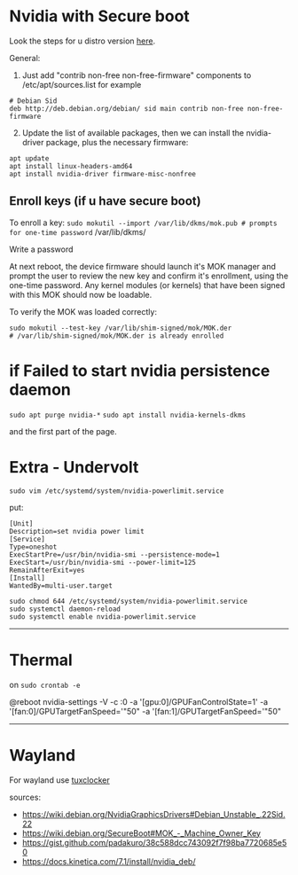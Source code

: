 # Nvidia with Secure boot
Look the steps for u distro version [here](https://wiki.debian.org/NvidiaGraphicsDrivers#Debian_Unstable_.22Sid.2(https://wiki.debian.org/NvidiaGraphicsDrivers#Debian_Unstable_.22Sid.22)2).

General: 
1. Just add "contrib non-free non-free-firmware" components to /etc/apt/sources.list
for example 
```
# Debian Sid
deb http://deb.debian.org/debian/ sid main contrib non-free non-free-firmware
```

2. Update the list of available packages, then we can install the nvidia-driver package, plus the necessary firmware: 
```
apt update
apt install linux-headers-amd64
apt install nvidia-driver firmware-misc-nonfree
```

## Enroll keys (if u have secure boot)
To enroll a key:
`sudo mokutil --import /var/lib/dkms/mok.pub # prompts for one-time password`
/var/lib/dkms/


Write a password

At next reboot, the device firmware should launch it's MOK manager and prompt the user to review the new key and confirm it's enrollment, using the one-time password. Any kernel modules (or kernels) that have been signed with this MOK should now be loadable.

To verify the MOK was loaded correctly: 
```
sudo mokutil --test-key /var/lib/shim-signed/mok/MOK.der
# /var/lib/shim-signed/mok/MOK.der is already enrolled
```


# if Failed to start nvidia persistence daemon
`sudo apt purge nvidia-*`
`sudo apt install nvidia-kernels-dkms`

and the first part of the page.


# Extra - Undervolt
`sudo vim /etc/systemd/system/nvidia-powerlimit.service`

put:

```
[Unit]
Description=set nvidia power limit
[Service]
Type=oneshot
ExecStartPre=/usr/bin/nvidia-smi --persistence-mode=1
ExecStart=/usr/bin/nvidia-smi --power-limit=125
RemainAfterExit=yes
[Install]
WantedBy=multi-user.target
```

```
sudo chmod 644 /etc/systemd/system/nvidia-powerlimit.service
sudo systemctl daemon-reload
sudo systemctl enable nvidia-powerlimit.service
```

---
# Thermal
on 
`sudo crontab -e`

@reboot nvidia-settings -V -c :0 -a '[gpu:0]/GPUFanControlState=1' -a '[fan:0]/GPUTargetFanSpeed='"50" -a '[fan:1]/GPUTargetFanSpeed='"50"

---
# Wayland
For wayland use
[tuxclocker](https://github.com/Lurkki14/tuxclocker)

sources:
- https://wiki.debian.org/NvidiaGraphicsDrivers#Debian_Unstable_.22Sid.22
- https://wiki.debian.org/SecureBoot#MOK_-_Machine_Owner_Key
- https://gist.github.com/padakuro/38c588dcc743092f7f98ba7720685e50
- https://docs.kinetica.com/7.1/install/nvidia_deb/
